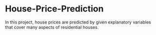 # House-Price-Prediction
In this project, house prices are predicted by given explanatory variables that cover many aspects of residential houses.
